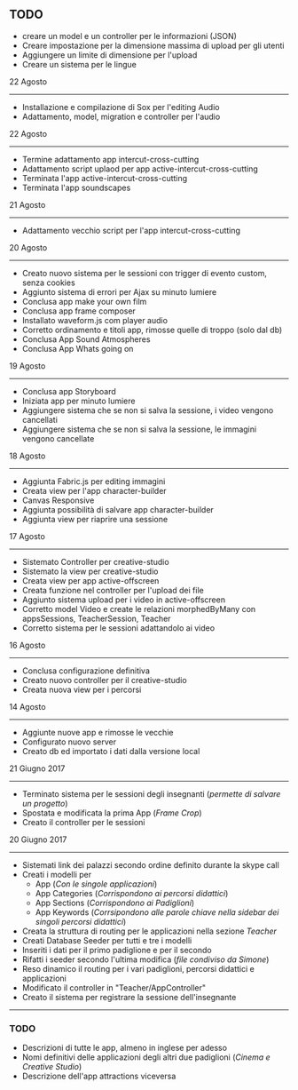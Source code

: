 ## TODO

- creare un model e un controller per le informazioni (JSON)
- Creare impostazione per la dimensione massima di upload per gli utenti
- Aggiungere un limite di dimensione per l'upload
- Creare un sistema per le lingue

22 Agosto
_______

- Installazione e compilazione di Sox per l'editing Audio
- Adattamento, model, migration e controller per l'audio


22 Agosto
_______

- Termine adattamento app intercut-cross-cutting
- Adattamento script uplaod per app active-intercut-cross-cutting
- Terminata l'app active-intercut-cross-cutting
- Terminata l'app soundscapes

21 Agosto
_______

- Adattamento vecchio script per l'app intercut-cross-cutting


20 Agosto
_______

- Creato nuovo sistema per le sessioni con trigger di evento custom, senza cookies
- Aggiunto sistema di errori per Ajax su minuto lumiere
- Conclusa app make your own film
- Conclusa app frame composer
- Installato waveform.js com player audio
- Corretto ordinamento e titoli app, rimosse quelle di troppo (solo dal db)
- Conclusa App Sound Atmospheres
- Conclusa App Whats going on


19 Agosto
_______

- Conclusa app Storyboard
- Iniziata app per minuto lumiere
- Aggiungere sistema che se non si salva la sessione, i video vengono cancellati
- Aggiungere sistema che se non si salva la sessione, le immagini vengono cancellate


18 Agosto
_______

- Aggiunta Fabric.js per editing immagini
- Creata view per l'app character-builder
- Canvas Responsive
- Aggiunta possibilità di salvare app character-builder
- Aggiunta view per riaprire una sessione


17 Agosto
_______

- Sistemato Controller per creative-studio
- Sistemato la view per creative-studio
- Creata view per app active-offscreen
- Creata funzione nel controller per l'upload dei file
- Aggiunto sistema upload per i video in active-offscreen
- Corretto model Video e create le relazioni morphedByMany con appsSessions, TeacherSession, Teacher
- Corretto sistema per le sessioni adattandolo ai video


16 Agosto
_______

- Conclusa configurazione definitiva
- Creato nuovo controller per il creative-studio
- Creata nuova view per i percorsi



14 Agosto
_______

- Aggiunte nuove app e rimosse le vecchie
- Configurato nuovo server
- Creato db ed importato i dati dalla versione local



21 Giugno 2017
_______

- Terminato sistema per le sessioni degli insegnanti (_permette di salvare un progetto_)
- Spostata e modificata la prima App (_Frame Crop_)
- Creato il controller per le sessioni


20 Giugno 2017
_______


- Sistemati link dei palazzi secondo ordine definito durante la skype call
- Creati i modelli per
  - App (_Con le singole applicazioni_)
  - App Categories (_Corrispondono ai percorsi didattici_)
  - App Sections (_Corrispondono ai Padiglioni_)
  - App Keywords (_Corrsipondono alle parole chiave nella sidebar dei singoli percorsi didattici_)
- Creata la struttura di routing per le applicazioni nella sezione _Teacher_
- Creati Database Seeder per tutti e tre i modelli
- Inseriti i dati per il primo padiglione e per il secondo
- Rifatti i seeder secondo l'ultima modifica (_file condiviso da Simone_)
- Reso dinamico il routing per i vari padiglioni, percorsi didattici e applicazioni
- Modificato il controller in "Teacher/AppController"
- Creato il sistema per registrare la sessione dell'insegnante

_______


### TODO
- Descrizioni di tutte le app, almeno in inglese per adesso
- Nomi definitivi delle applicazioni degli altri due padiglioni (_Cinema e Creative Studio_)
- Descrizione dell'app attractions viceversa
